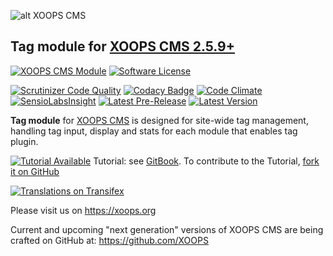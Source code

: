 ![alt XOOPS CMS](https://xoops.org/images/logoXoops4GithubRepository.png)
## Tag module for  [XOOPS CMS 2.5.9+](https://xoops.org)
[![XOOPS CMS Module](https://img.shields.io/badge/XOOPS%20CMS-Module-blue.svg)](https://xoops.org)
[![Software License](https://img.shields.io/badge/license-GPL-brightgreen.svg?style=flat)](https://www.gnu.org/licenses/gpl-2.0.html)

[![Scrutinizer Code Quality](https://img.shields.io/scrutinizer/g/XoopsModules25x/tag.svg?style=flat)](https://scrutinizer-ci.com/g/XoopsModules25x/tag/?branch=master)
[![Codacy Badge](https://api.codacy.com/project/badge/Grade/0fdcfa1725a14753865921b99bb3611e)](https://www.codacy.com/app/mambax7/tag_2)
[![Code Climate](https://img.shields.io/codeclimate/github/XoopsModules25x/tag.svg?style=flat)](https://codeclimate.com/github/XoopsModules25x/tag)
[![SensioLabsInsight](https://insight.sensiolabs.com/projects/0ffc2915-82a8-446a-978e-df50e2e58858/mini.png)](https://insight.sensiolabs.com/projects/0ffc2915-82a8-446a-978e-df50e2e58858)
[![Latest Pre-Release](https://img.shields.io/github/tag/XoopsModules25x/tag.svg?style=flat)](https://github.com/XoopsModules25x/tag/tags/)
[![Latest Version](https://img.shields.io/github/release/XoopsModules25x/tag.svg?style=flat)](https://github.com/XoopsModules25x/tag/releases/)

**Tag module** for [XOOPS CMS](https://xoops.org) is designed for site-wide tag management, handling tag input, display and stats for each module that enables tag plugin.

[![Tutorial Available](https://xoops.org/images/tutorial-available-blue.svg)](https://xoops.gitbook.io/tag-tutorial/) Tutorial: see [GitBook](https://xoops.gitbook.io/tag-tutorial/).
To contribute to the Tutorial, [fork it on GitHub](https://github.com/XoopsDocs/tag-tutorial)

[![Translations on Transifex](https://xoops.org/images/translations-transifex-blue.svg)](https://www.transifex.com/xoops)

Please visit us on https://xoops.org

Current and upcoming "next generation" versions of XOOPS CMS are being crafted on GitHub at: https://github.com/XOOPS
